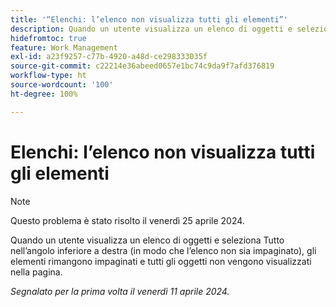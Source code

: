 ```yaml
---
title: '“Elenchi: l’elenco non visualizza tutti gli elementi”'
description: Quando un utente visualizza un elenco di oggetti e seleziona Tutto nell’angolo inferiore a destra (in modo che l’elenco non sia impaginato), gli elementi rimangono impaginati e tutti gli oggetti non vengono visualizzati nella pagina.
hidefromtoc: true
feature: Work Management
exl-id: a23f9257-c77b-4920-a48d-ce298333035f
source-git-commit: c22214e36abeed0657e1bc74c9da9f7afd376819
workflow-type: ht
source-wordcount: '100'
ht-degree: 100%

---
```


# Elenchi: l’elenco non visualizza tutti gli elementi

>[!NOTE]
>
>Questo problema è stato risolto il venerdì 25 aprile 2024.

Quando un utente visualizza un elenco di oggetti e seleziona Tutto nell’angolo inferiore a destra (in modo che l’elenco non sia impaginato), gli elementi rimangono impaginati e tutti gli oggetti non vengono visualizzati nella pagina.

_Segnalato per la prima volta il venerdì 11 aprile 2024._

